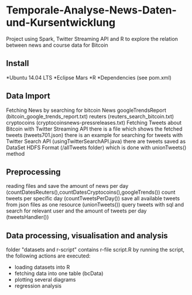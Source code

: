 # Temporale-Analyse-News-Daten-und-Kursentwicklung

Project using Spark, Twitter Streaming API and R to explore the relation between news and course data for Bitcoin

## Install
*Ubuntu 14.04 LTS
*Eclipse Mars
*R
*Dependencies (see pom.xml)

## Data Import
Fetching News by searching for bitcoin News
  googleTrendsReport (bitcoin_google_trends_report.txt)
  reuters (reuters_search_bitcoin.txt)
  cryptocoins (cryptocoinsnews-pressreleases.txt)
Fetching Tweets about Bitcoin with Twitter Streaming API
  there is a file which shows the fetched tweets (tweets701.json)
  there is an example for searching for tweets with Twitter Search API (usingTwitterSearchAPI.java)
  there are tweets saved as DataSet HDFS Format (/allTweets folder) which is done with unionTweets() method

## Preprocessing
reading files and save the amount of news per day (countDatesReuters(),countDatesCryptocoins(),googleTrends())
count tweets per specific day (countTweetsPerDay())
save all available tweets from json files as one resource (unionTweets())
query tweets with sql and search for relevant user and the amount of tweets per day (tweetsHandler())

## Data processing, visualisation and analysis
folder "datasets and r-script" contains r-file script.R
by running the script, the following actions are executed:
* loading datasets into R
* fetching data into one table (bcData)
* plotting several diagrams
* regression analysis
